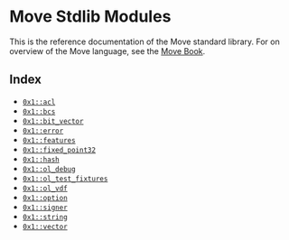 
<a name="@Move_Stdlib_Modules_0"></a>

# Move Stdlib Modules


This is the reference documentation of the Move standard library.
For on overview of the Move language, see the [Move Book][move-book].


<a name="@Index_1"></a>

## Index


-  [`0x1::acl`](acl.md#0x1_acl)
-  [`0x1::bcs`](bcs.md#0x1_bcs)
-  [`0x1::bit_vector`](bit_vector.md#0x1_bit_vector)
-  [`0x1::error`](error.md#0x1_error)
-  [`0x1::features`](features.md#0x1_features)
-  [`0x1::fixed_point32`](fixed_point32.md#0x1_fixed_point32)
-  [`0x1::hash`](hash.md#0x1_hash)
-  [`0x1::ol_debug`](ol_debug.md#0x1_ol_debug)
-  [`0x1::ol_test_fixtures`](ol_test_fixtures.md#0x1_ol_test_fixtures)
-  [`0x1::ol_vdf`](ol_vdf.md#0x1_ol_vdf)
-  [`0x1::option`](option.md#0x1_option)
-  [`0x1::signer`](signer.md#0x1_signer)
-  [`0x1::string`](string.md#0x1_string)
-  [`0x1::vector`](vector.md#0x1_vector)


[move-book]: https://move-language.github.io/move/introduction.html
